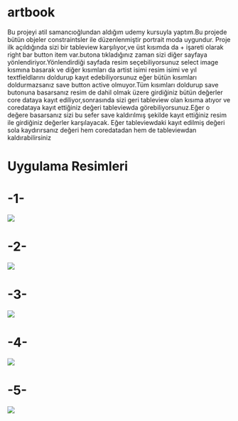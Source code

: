 # artbook

Bu projeyi atil samancıoğlundan aldığım udemy kursuyla yaptım.Bu projede bütün objeler constraintsler ile düzenlenmiştir portrait moda uygundur.
Proje ilk açıldığında sizi bir tableview karşılıyor,ve üst kısımda da + işareti olarak right bar button item var.butona tıkladığınız zaman sizi diğer sayfaya yönlendiriyor.Yönlendirdiği sayfada resim seçebiliyorsunuz select image kısmına basarak ve diğer kısımları da artist isimi resim isimi ve yıl textfieldlarını doldurup kayıt edebiliyorsunuz eğer bütün kısımları doldurmazsanız save button active olmuyor.Tüm kısımları doldurup save butonuna basarsanız resim de dahil olmak üzere girdiğiniz bütün değerler core dataya kayıt ediliyor,sonrasında sizi geri tableview olan kısıma atıyor ve coredataya kayıt ettiğiniz değeri tableviewda görebiliyorsunuz.Eğer o değere basarsanız sizi bu sefer save kaldırılmış şekilde kayıt ettiğiniz resim ile girdiğiniz değerler karşılayacak. Eğer tableviewdaki kayıt edilmiş değeri sola kaydırırsanız değeri hem coredatadan hem de tableviewdan kaldırabilirsiniz


# Uygulama Resimleri 

# -1-

![](uygulama-image-1)

# -2-

![](uygulama-image-2)

# -3-

![](uygulama-image-3)

# -4-

![](uygulama-image-4)

# -5-

![](uygulama-image-5)

